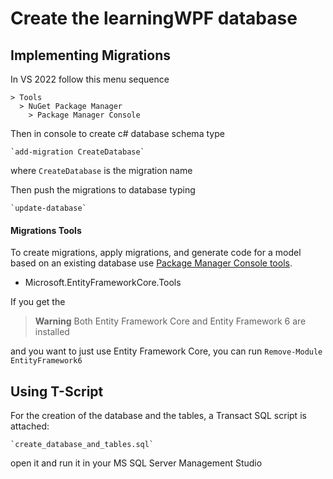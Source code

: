 ﻿# Create the learningWPF database 

## Implementing Migrations
In VS 2022 follow this menu sequence

    > Tools
      > NuGet Package Manager 
        > Package Manager Console

Then in console to create c# database schema type

    `add-migration CreateDatabase`

where `CreateDatabase` is the migration name

Then push the migrations to database typing

    `update-database`

#### Migrations Tools
To create migrations, apply migrations, and generate code for a model based on an existing database use [Package Manager Console tools](https://docs.microsoft.com/en-us/ef/core/cli/powershell).
- Microsoft.EntityFrameworkCore.Tools

If you get the

> **Warning**
> Both Entity Framework Core and Entity Framework 6 are installed

and you want to just use Entity Framework Core, you can run `Remove-Module EntityFramework6`

## Using T-Script
For the creation of the database and the tables, a Transact SQL script is attached:

    `create_database_and_tables.sql`

open it and run it in your MS SQL Server Management Studio
